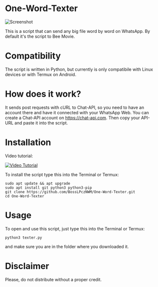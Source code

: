 # One-Word-Texter

![Screenshot](https://raw.githubusercontent.com/JanSvobodaJenik/One-Word-Texter/master/Screenshots/GH.png)

This is a script that can send any big file word by word on WhatsApp. By default it's the script to Bee Movie.

# Compatibility

The script is written in Python, but currently is only compatibile with Linux devices or with Termux on Android.

# How does it work?

It sends post requests with cURL to Chat-API, so you need to have an account there and have it connected with your WhatsApp Web.
You can create a Chat-API account on https://chat-api.com. Then copy your API-URL and paste it into the script.

# Installation

Video tutorial:

[![Video Tutorial](https://img.youtube.com/vi/YOUTUBE_NXxOde4YerY/0.jpg)](https://www.youtube.com/watch?v=NXxOde4YerY)

To install the script type this into the Terminal or Termux:

    sudo apt update && apt upgrade
    sudo apt install git python3 python3-pip
    git clone https://github.com/BossLPczNWM/One-Word-Texter.git
    cd One-Word-Texter

# Usage

To open and use this script, just type this into the Terminal or Termux:

    python3 texter.py

and make sure you are in the folder where you downloaded it.

# Disclaimer

Please, do not distribute without a proper credit.
